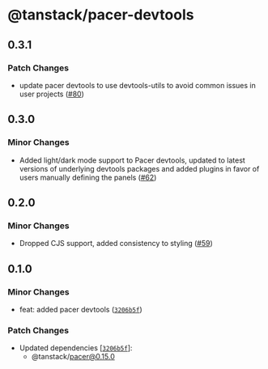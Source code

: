 # @tanstack/pacer-devtools

## 0.3.1

### Patch Changes

- update pacer devtools to use devtools-utils to avoid common issues in user projects ([#80](https://github.com/TanStack/pacer/pull/80))

## 0.3.0

### Minor Changes

- Added light/dark mode support to Pacer devtools, updated to latest versions of underlying devtools packages and added plugins in favor of users manually defining the panels ([#62](https://github.com/TanStack/pacer/pull/62))

## 0.2.0

### Minor Changes

- Dropped CJS support, added consistency to styling ([#59](https://github.com/TanStack/pacer/pull/59))

## 0.1.0

### Minor Changes

- feat: added pacer devtools ([`3206b5f`](https://github.com/TanStack/pacer/commit/3206b5f8167d13bc1c642c53574bb65ea126d24b))

### Patch Changes

- Updated dependencies [[`3206b5f`](https://github.com/TanStack/pacer/commit/3206b5f8167d13bc1c642c53574bb65ea126d24b)]:
  - @tanstack/pacer@0.15.0
